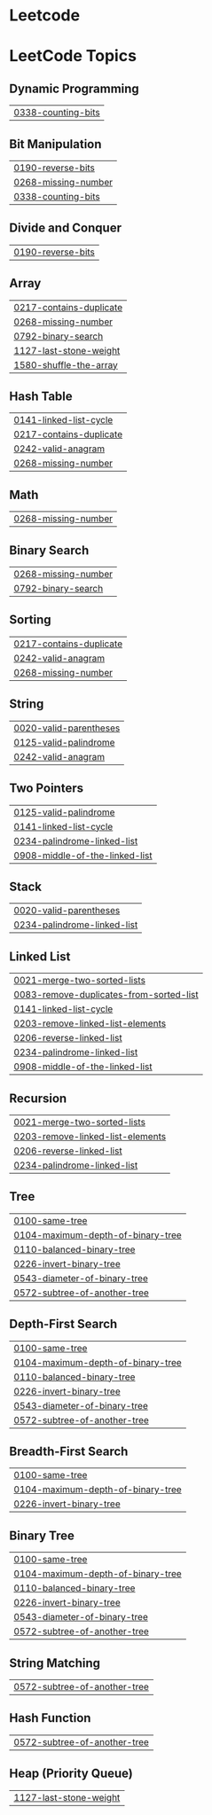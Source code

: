 # L e e t c o d e 
 
 

<!---LeetCode Topics Start-->
# LeetCode Topics
## Dynamic Programming
|  |
| ------- |
| [0338-counting-bits](https://github.com/howard1028/leetcode/tree/master/0338-counting-bits) |
## Bit Manipulation
|  |
| ------- |
| [0190-reverse-bits](https://github.com/howard1028/leetcode/tree/master/0190-reverse-bits) |
| [0268-missing-number](https://github.com/howard1028/leetcode/tree/master/0268-missing-number) |
| [0338-counting-bits](https://github.com/howard1028/leetcode/tree/master/0338-counting-bits) |
## Divide and Conquer
|  |
| ------- |
| [0190-reverse-bits](https://github.com/howard1028/leetcode/tree/master/0190-reverse-bits) |
## Array
|  |
| ------- |
| [0217-contains-duplicate](https://github.com/howard1028/leetcode/tree/master/0217-contains-duplicate) |
| [0268-missing-number](https://github.com/howard1028/leetcode/tree/master/0268-missing-number) |
| [0792-binary-search](https://github.com/howard1028/leetcode/tree/master/0792-binary-search) |
| [1127-last-stone-weight](https://github.com/howard1028/leetcode/tree/master/1127-last-stone-weight) |
| [1580-shuffle-the-array](https://github.com/howard1028/leetcode/tree/master/1580-shuffle-the-array) |
## Hash Table
|  |
| ------- |
| [0141-linked-list-cycle](https://github.com/howard1028/leetcode/tree/master/0141-linked-list-cycle) |
| [0217-contains-duplicate](https://github.com/howard1028/leetcode/tree/master/0217-contains-duplicate) |
| [0242-valid-anagram](https://github.com/howard1028/leetcode/tree/master/0242-valid-anagram) |
| [0268-missing-number](https://github.com/howard1028/leetcode/tree/master/0268-missing-number) |
## Math
|  |
| ------- |
| [0268-missing-number](https://github.com/howard1028/leetcode/tree/master/0268-missing-number) |
## Binary Search
|  |
| ------- |
| [0268-missing-number](https://github.com/howard1028/leetcode/tree/master/0268-missing-number) |
| [0792-binary-search](https://github.com/howard1028/leetcode/tree/master/0792-binary-search) |
## Sorting
|  |
| ------- |
| [0217-contains-duplicate](https://github.com/howard1028/leetcode/tree/master/0217-contains-duplicate) |
| [0242-valid-anagram](https://github.com/howard1028/leetcode/tree/master/0242-valid-anagram) |
| [0268-missing-number](https://github.com/howard1028/leetcode/tree/master/0268-missing-number) |
## String
|  |
| ------- |
| [0020-valid-parentheses](https://github.com/howard1028/leetcode/tree/master/0020-valid-parentheses) |
| [0125-valid-palindrome](https://github.com/howard1028/leetcode/tree/master/0125-valid-palindrome) |
| [0242-valid-anagram](https://github.com/howard1028/leetcode/tree/master/0242-valid-anagram) |
## Two Pointers
|  |
| ------- |
| [0125-valid-palindrome](https://github.com/howard1028/leetcode/tree/master/0125-valid-palindrome) |
| [0141-linked-list-cycle](https://github.com/howard1028/leetcode/tree/master/0141-linked-list-cycle) |
| [0234-palindrome-linked-list](https://github.com/howard1028/leetcode/tree/master/0234-palindrome-linked-list) |
| [0908-middle-of-the-linked-list](https://github.com/howard1028/leetcode/tree/master/0908-middle-of-the-linked-list) |
## Stack
|  |
| ------- |
| [0020-valid-parentheses](https://github.com/howard1028/leetcode/tree/master/0020-valid-parentheses) |
| [0234-palindrome-linked-list](https://github.com/howard1028/leetcode/tree/master/0234-palindrome-linked-list) |
## Linked List
|  |
| ------- |
| [0021-merge-two-sorted-lists](https://github.com/howard1028/leetcode/tree/master/0021-merge-two-sorted-lists) |
| [0083-remove-duplicates-from-sorted-list](https://github.com/howard1028/leetcode/tree/master/0083-remove-duplicates-from-sorted-list) |
| [0141-linked-list-cycle](https://github.com/howard1028/leetcode/tree/master/0141-linked-list-cycle) |
| [0203-remove-linked-list-elements](https://github.com/howard1028/leetcode/tree/master/0203-remove-linked-list-elements) |
| [0206-reverse-linked-list](https://github.com/howard1028/leetcode/tree/master/0206-reverse-linked-list) |
| [0234-palindrome-linked-list](https://github.com/howard1028/leetcode/tree/master/0234-palindrome-linked-list) |
| [0908-middle-of-the-linked-list](https://github.com/howard1028/leetcode/tree/master/0908-middle-of-the-linked-list) |
## Recursion
|  |
| ------- |
| [0021-merge-two-sorted-lists](https://github.com/howard1028/leetcode/tree/master/0021-merge-two-sorted-lists) |
| [0203-remove-linked-list-elements](https://github.com/howard1028/leetcode/tree/master/0203-remove-linked-list-elements) |
| [0206-reverse-linked-list](https://github.com/howard1028/leetcode/tree/master/0206-reverse-linked-list) |
| [0234-palindrome-linked-list](https://github.com/howard1028/leetcode/tree/master/0234-palindrome-linked-list) |
## Tree
|  |
| ------- |
| [0100-same-tree](https://github.com/howard1028/leetcode/tree/master/0100-same-tree) |
| [0104-maximum-depth-of-binary-tree](https://github.com/howard1028/leetcode/tree/master/0104-maximum-depth-of-binary-tree) |
| [0110-balanced-binary-tree](https://github.com/howard1028/leetcode/tree/master/0110-balanced-binary-tree) |
| [0226-invert-binary-tree](https://github.com/howard1028/leetcode/tree/master/0226-invert-binary-tree) |
| [0543-diameter-of-binary-tree](https://github.com/howard1028/leetcode/tree/master/0543-diameter-of-binary-tree) |
| [0572-subtree-of-another-tree](https://github.com/howard1028/leetcode/tree/master/0572-subtree-of-another-tree) |
## Depth-First Search
|  |
| ------- |
| [0100-same-tree](https://github.com/howard1028/leetcode/tree/master/0100-same-tree) |
| [0104-maximum-depth-of-binary-tree](https://github.com/howard1028/leetcode/tree/master/0104-maximum-depth-of-binary-tree) |
| [0110-balanced-binary-tree](https://github.com/howard1028/leetcode/tree/master/0110-balanced-binary-tree) |
| [0226-invert-binary-tree](https://github.com/howard1028/leetcode/tree/master/0226-invert-binary-tree) |
| [0543-diameter-of-binary-tree](https://github.com/howard1028/leetcode/tree/master/0543-diameter-of-binary-tree) |
| [0572-subtree-of-another-tree](https://github.com/howard1028/leetcode/tree/master/0572-subtree-of-another-tree) |
## Breadth-First Search
|  |
| ------- |
| [0100-same-tree](https://github.com/howard1028/leetcode/tree/master/0100-same-tree) |
| [0104-maximum-depth-of-binary-tree](https://github.com/howard1028/leetcode/tree/master/0104-maximum-depth-of-binary-tree) |
| [0226-invert-binary-tree](https://github.com/howard1028/leetcode/tree/master/0226-invert-binary-tree) |
## Binary Tree
|  |
| ------- |
| [0100-same-tree](https://github.com/howard1028/leetcode/tree/master/0100-same-tree) |
| [0104-maximum-depth-of-binary-tree](https://github.com/howard1028/leetcode/tree/master/0104-maximum-depth-of-binary-tree) |
| [0110-balanced-binary-tree](https://github.com/howard1028/leetcode/tree/master/0110-balanced-binary-tree) |
| [0226-invert-binary-tree](https://github.com/howard1028/leetcode/tree/master/0226-invert-binary-tree) |
| [0543-diameter-of-binary-tree](https://github.com/howard1028/leetcode/tree/master/0543-diameter-of-binary-tree) |
| [0572-subtree-of-another-tree](https://github.com/howard1028/leetcode/tree/master/0572-subtree-of-another-tree) |
## String Matching
|  |
| ------- |
| [0572-subtree-of-another-tree](https://github.com/howard1028/leetcode/tree/master/0572-subtree-of-another-tree) |
## Hash Function
|  |
| ------- |
| [0572-subtree-of-another-tree](https://github.com/howard1028/leetcode/tree/master/0572-subtree-of-another-tree) |
## Heap (Priority Queue)
|  |
| ------- |
| [1127-last-stone-weight](https://github.com/howard1028/leetcode/tree/master/1127-last-stone-weight) |
<!---LeetCode Topics End-->